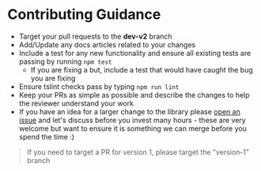 # Contributing Guidance

* Target your pull requests to the **dev-v2** branch
* Add/Update any docs articles related to your changes
* Include a test for any new functionality and ensure all existing tests are passing by running `npm test`
  * If you are fixing a but, include a test that would have caught the bug you are fixing
* Ensure tslint checks pass by typing `npm run lint`
* Keep your PRs as simple as possible and describe the changes to help the reviewer understand your work
* If you have an idea for a larger change to the library please [open an issue](https://github.com/pnp/pnpjs/issues) and let's discuss before you invest many hours - these are very welcome but want to ensure it is something we can merge before you spend the time :)

> If you need to target a PR for version 1, please target the "version-1" branch
